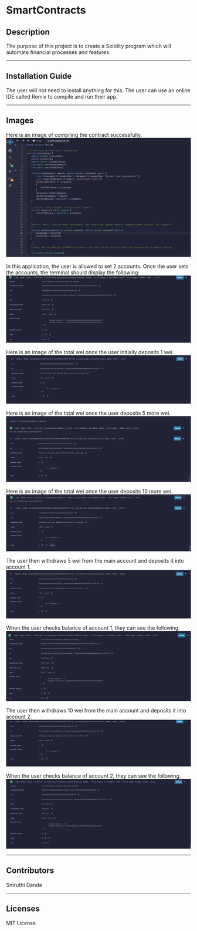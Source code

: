 # SmartContracts
## Description

The purpose of this project is to create a Solidity program which will automate financial processes and features.

---

## Installation Guide

The user will not need to install anything for this. The user can use an online IDE called Remix to compile and run their app.

---

## Images
Here is an image of compiling the contract successfully.
![alt text](https://github.com/smruthid/SmartContracts/blob/main/Images/SuccessfullyCompiled.png)

In this application, the user is allowed to set 2 accounts. Once the user sets the accounts, the terminal should display the following:
![alt text](https://github.com/smruthid/SmartContracts/blob/main/Images/accountsSetSuccussfully.png)

Here is an image of the total wei once the user initially deposits 1 wei.
![alt text](https://github.com/smruthid/SmartContracts/blob/main/Images/wei1.png)

Here is an image of the total wei once the user deposits 5 more wei.
![alt text](https://github.com/smruthid/SmartContracts/blob/main/Images/wei5.png)

Here is an image of the total wei once the user deposits 10 more wei.
![alt text](https://github.com/smruthid/SmartContracts/blob/main/Images/wei10.png)

The user then withdraws 5 wei from the main account and deposits it into account 1.
![alt text](https://github.com/smruthid/SmartContracts/blob/main/Images/contractBalanceWithdraw5.png)

When the user checks balance of account 1, they can see the following.
![alt text](https://github.com/smruthid/SmartContracts/blob/main/Images/Deposit5Acc1.png)

The user then withdraws 10 wei from the main account and deposits it into account 2.
![alt text](https://github.com/smruthid/SmartContracts/blob/main/Images/contractBalanceWithdraw10.png)

When the user checks balance of account 2, they can see the following.
![alt text](https://github.com/smruthid/SmartContracts/blob/main/Images/Deposit10Acc2.png)


---

## Contributors

Smruthi Danda

---

## Licenses

MIT License



